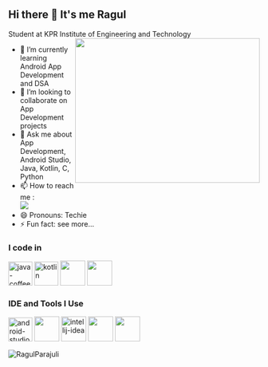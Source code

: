 ## Hi there 👋 It's me Ragul

Student at KPR Institute of Engineering and Technology
<img align="right" width="370" height="290" src="https://i.pinimg.com/originals/47/f0/34/47f0342cec72b800463bf003eac1257e.gif">                                               
- 🌱 I’m currently learning Android App Development and DSA
- 👯 I’m looking to collaborate on App Development projects
- 💬 Ask me about App Development, Android Studio, Java, Kotlin, C, Python  
- 📫 How to reach me :
<br /> [<img src="https://img.shields.io/badge/LinkedIn-0077B5?style=for-the-badge&logo=linkedin&logoColor=white" />](https://www.linkedin.com/in/ragul-parajuli/)
- 😄 Pronouns: Techie
- ⚡ Fun fact: see more...

### I code in 
<img width="48" height="48" src="https://img.icons8.com/color/48/java-coffee-cup-logo.png" alt="java-coffee-cup-logo"/> <img width="48" height="48" src="https://img.icons8.com/color/48/kotlin.png" alt="kotlin"/> <img height="50" width="50" src="https://img.icons8.com/color/48/000000/c-programming.png" /> <img height="50" width="50" src="https://img.icons8.com/color/48/000000/python.png" />

### IDE and Tools I Use
<img width="48" height="48" src="https://img.icons8.com/color/48/android-studio--v2.png" alt="android-studio--v2"/> <img height="50" width="50" src="https://img.icons8.com/color/48/000000/visual-studio-code-2019.png"/> <img width="50" height="50" src="https://img.icons8.com/plasticine/100/intellij-idea.png" alt="intellij-idea"/> <img height="50" width="50" src="https://img.icons8.com/color/48/000000/pycharm.png"/> <img height="50" width="50" src="https://img.icons8.com/color/50/000000/git.png"/>
<p><img align="center" src="https://github-readme-stats.vercel.app/api/top-langs?username=RagulParajuli&show_icons=true&locale=en&layout=compact" alt="RagulParajuli" /></p>
